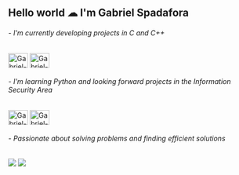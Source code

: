 ## Hello world ☁ I'm Gabriel Spadafora

###### - I'm currently developing projects in C and C++ <br/> 

  <img align="center" alt="Gabriel-C" height="30" width="40" src="https://cdn.jsdelivr.net/gh/devicons/devicon/icons/c/c-original.svg"> <img align="center" alt="Gabriel-C++" height="30" width="40" src="https://cdn.jsdelivr.net/gh/devicons/devicon/icons/cplusplus/cplusplus-original.svg">

###### - I'm learning Python and looking forward projects in the Information Security Area <br/>

<img align="center" alt="Gabriel-Python" height="30" width="40" src="https://cdn.jsdelivr.net/gh/devicons/devicon/icons/python/python-original.svg"> <img align="center" alt="Gabriel-Linux" height="30" width="40" src="https://cdn.jsdelivr.net/gh/devicons/devicon/icons/linux/linux-plain.svg">


###### - Passionate about solving problems and finding efficient solutions


##

<div>
  <a href="https://www.linkedin.com/in/gabriel-spadafora/" target="_blank"><img src="https://img.shields.io/badge/-LinkedIn-%230077B5?style=for-the-badge&logo=linkedin&logoColor=white" target="_blank"></a> 
  <a href = "mailto:gb.spada@hotmail.com"><img src="https://img.shields.io/badge/Outlook-0078D4?style=for-the-badge&logo=microsoft-outlook&logoColor=white" target="_blue"></a>
<div>


